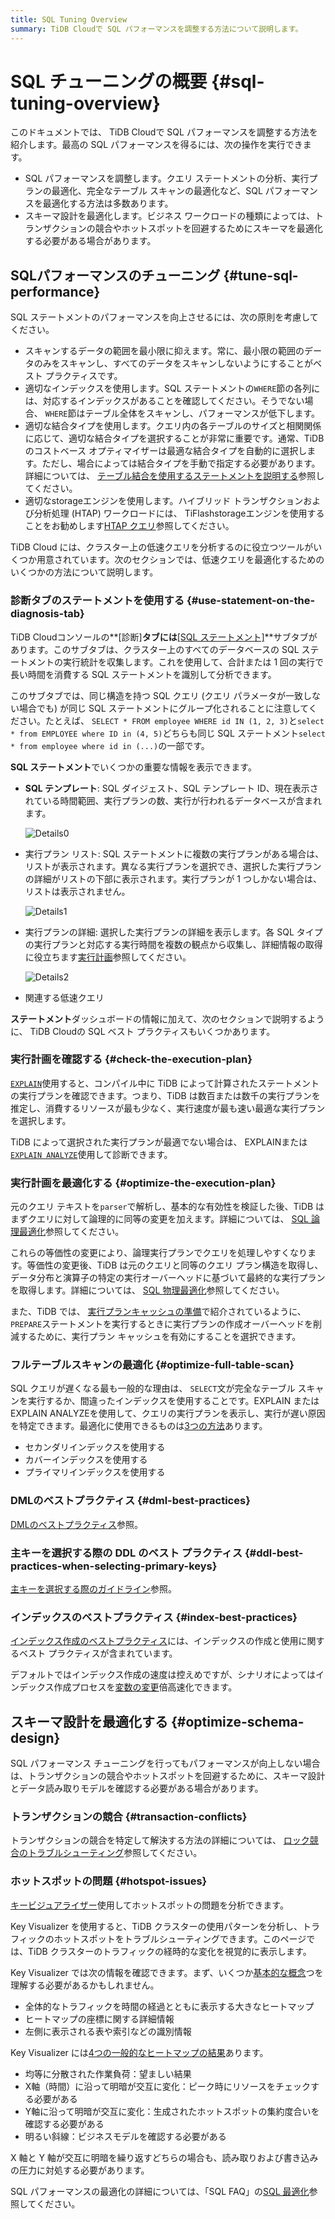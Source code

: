 ```yaml
---
title: SQL Tuning Overview
summary: TiDB Cloudで SQL パフォーマンスを調整する方法について説明します。
---
```


# SQL チューニングの概要 {#sql-tuning-overview}

このドキュメントでは、 TiDB Cloudで SQL パフォーマンスを調整する方法を紹介します。最高の SQL パフォーマンスを得るには、次の操作を実行できます。

-   SQL パフォーマンスを調整します。クエリ ステートメントの分析、実行プランの最適化、完全なテーブル スキャンの最適化など、SQL パフォーマンスを最適化する方法は多数あります。
-   スキーマ設計を最適化します。ビジネス ワークロードの種類によっては、トランザクションの競合やホットスポットを回避するためにスキーマを最適化する必要がある場合があります。

## SQLパフォーマンスのチューニング {#tune-sql-performance}

SQL ステートメントのパフォーマンスを向上させるには、次の原則を考慮してください。

-   スキャンするデータの範囲を最小限に抑えます。常に、最小限の範囲のデータのみをスキャンし、すべてのデータをスキャンしないようにすることがベスト プラクティスです。
-   適切なインデックスを使用します。SQL ステートメントの`WHERE`節の各列には、対応するインデックスがあることを確認してください。そうでない場合、 `WHERE`節はテーブル全体をスキャンし、パフォーマンスが低下します。
-   適切な結合タイプを使用します。クエリ内の各テーブルのサイズと相関関係に応じて、適切な結合タイプを選択することが非常に重要です。通常、TiDB のコストベース オプティマイザーは最適な結合タイプを自動的に選択します。ただし、場合によっては結合タイプを手動で指定する必要があります。詳細については、 [テーブル結合を使用するステートメントを説明する](/explain-joins.md)参照してください。
-   適切なstorageエンジンを使用します。ハイブリッド トランザクションおよび分析処理 (HTAP) ワークロードには、 TiFlashstorageエンジンを使用することをお勧めします[HTAP クエリ](/develop/dev-guide-hybrid-oltp-and-olap-queries.md)参照してください。

TiDB Cloud には、クラスター上の低速クエリを分析するのに役立つツールがいくつか用意されています。次のセクションでは、低速クエリを最適化するためのいくつかの方法について説明します。

### 診断タブのステートメントを使用する {#use-statement-on-the-diagnosis-tab}

TiDB Cloudコンソールの**[診断]**タブには**<a href="/tidb-cloud/tune-performance.md#statement-analysis">[SQL ステートメント]</a>**サブタブがあります。このサブタブは、クラスター上のすべてのデータベースの SQL ステートメントの実行統計を収集します。これを使用して、合計または 1 回の実行で長い時間を消費する SQL ステートメントを識別して分析できます。

このサブタブでは、同じ構造を持つ SQL クエリ (クエリ パラメータが一致しない場合でも) が同じ SQL ステートメントにグループ化されることに注意してください。たとえば、 `SELECT * FROM employee WHERE id IN (1, 2, 3)`と`select * from EMPLOYEE where ID in (4, 5)`どちらも同じ SQL ステートメント`select * from employee where id in (...)`の一部です。

**SQL ステートメント**でいくつかの重要な情報を表示できます。

-   **SQL テンプレート**: SQL ダイジェスト、SQL テンプレート ID、現在表示されている時間範囲、実行プランの数、実行が行われるデータベースが含まれます。

    ![Details0](/media/dashboard/dashboard-statement-detail0.png)

-   実行プラン リスト: SQL ステートメントに複数の実行プランがある場合は、リストが表示されます。異なる実行プランを選択でき、選択した実行プランの詳細がリストの下部に表示されます。実行プランが 1 つしかない場合は、リストは表示されません。

    ![Details1](/media/dashboard/dashboard-statement-detail1.png)

-   実行プランの詳細: 選択した実行プランの詳細を表示します。各 SQL タイプの実行プランと対応する実行時間を複数の観点から収集し、詳細情報の取得に役立ちます[実行計画](https://docs.pingcap.com/tidb/stable/dashboard-statement-details#execution-plans)参照してください。

    ![Details2](/media/dashboard/dashboard-statement-detail2.png)

-   関連する低速クエリ

**ステートメント**ダッシュボードの情報に加えて、次のセクションで説明するように、 TiDB Cloudの SQL ベスト プラクティスもいくつかあります。

### 実行計画を確認する {#check-the-execution-plan}

[`EXPLAIN`](/explain-overview.md)使用すると、コンパイル中に TiDB によって計算されたステートメントの実行プランを確認できます。つまり、TiDB は数百または数千の実行プランを推定し、消費するリソースが最も少なく、実行速度が最も速い最適な実行プランを選択します。

TiDB によって選択された実行プランが最適でない場合は、 EXPLAINまたは[`EXPLAIN ANALYZE`](/sql-statements/sql-statement-explain-analyze.md)使用して診断できます。

### 実行計画を最適化する {#optimize-the-execution-plan}

元のクエリ テキストを`parser`で解析し、基本的な有効性を検証した後、TiDB はまずクエリに対して論理的に同等の変更を加えます。詳細については、 [SQL 論理最適化](/sql-logical-optimization.md)参照してください。

これらの等価性の変更により、論理実行プランでクエリを処理しやすくなります。等価性の変更後、TiDB は元のクエリと同等のクエリ プラン構造を取得し、データ分布と演算子の特定の実行オーバーヘッドに基づいて最終的な実行プランを取得します。詳細については、 [SQL 物理最適化](/sql-physical-optimization.md)参照してください。

また、TiDB では、 [実行プランキャッシュの準備](/sql-prepared-plan-cache.md)で紹介されているように、 `PREPARE`ステートメントを実行するときに実行プランの作成オーバーヘッドを削減するために、実行プラン キャッシュを有効にすることを選択できます。

### フルテーブルスキャンの最適化 {#optimize-full-table-scan}

SQL クエリが遅くなる最も一般的な理由は、 `SELECT`文が完全なテーブル スキャンを実行するか、間違ったインデックスを使用することです。EXPLAIN またはEXPLAIN ANALYZEを使用して、クエリの実行プランを表示し、実行が遅い原因を特定できます。最適化に使用できるものは[3つの方法](/develop/dev-guide-optimize-sql.md)あります。

-   セカンダリインデックスを使用する
-   カバーインデックスを使用する
-   プライマリインデックスを使用する

### DMLのベストプラクティス {#dml-best-practices}

[DMLのベストプラクティス](/develop/dev-guide-optimize-sql-best-practices.md#dml-best-practices)参照。

### 主キーを選択する際の DDL のベスト プラクティス {#ddl-best-practices-when-selecting-primary-keys}

[主キーを選択する際のガイドライン](/develop/dev-guide-create-table.md#guidelines-to-follow-when-selecting-primary-key)参照。

### インデックスのベストプラクティス {#index-best-practices}

[インデックス作成のベストプラクティス](/develop/dev-guide-index-best-practice.md)には、インデックスの作成と使用に関するベスト プラクティスが含まれています。

デフォルトではインデックス作成の速度は控えめですが、シナリオによってはインデックス作成プロセスを[変数の変更](/develop/dev-guide-optimize-sql-best-practices.md#add-index-best-practices)倍高速化できます。

<!--
### Use the slow log memory mapping table

You can query the contents of the slow query log by querying the [INFORMATION_SCHEMA.SLOW_QUERY](/identify-slow-queries.md#memory-mapping-in-slow-log) table, and find the structure in the [`SLOW_QUERY`](/information-schema/information-schema-slow-query.md) table. Using this table, you can perform queries using different fields to find potential problems.

The recommended analysis process for slow queries is as follows.

1. [Identify the performance bottleneck of the query](/analyze-slow-queries.md#identify-the-performance-bottleneck-of-the-query). That is, identify the part of the query process that takes long time.
2. [Analyze system issues](/analyze-slow-queries.md#analyze-system-issues). According to the bottleneck point, combine the monitoring, logging and other information at that time to find the possible causes.
3. [Analyze optimizer issues](/analyze-slow-queries.md#analyze-optimizer-issues). Analyze whether there is a better execution plan.
-->

## スキーマ設計を最適化する {#optimize-schema-design}

SQL パフォーマンス チューニングを行ってもパフォーマンスが向上しない場合は、トランザクションの競合やホットスポットを回避するために、スキーマ設計とデータ読み取りモデルを確認する必要がある場合があります。

### トランザクションの競合 {#transaction-conflicts}

トランザクションの競合を特定して解決する方法の詳細については、 [ロック競合のトラブルシューティング](https://docs.pingcap.com/tidb/stable/troubleshoot-lock-conflicts#troubleshoot-lock-conflicts)参照してください。

### ホットスポットの問題 {#hotspot-issues}

[キービジュアライザー](/tidb-cloud/tune-performance.md#key-visualizer)使用してホットスポットの問題を分析できます。

Key Visualizer を使用すると、TiDB クラスターの使用パターンを分析し、トラフィックのホットスポットをトラブルシューティングできます。このページでは、TiDB クラスターのトラフィックの経時的な変化を視覚的に表示します。

Key Visualizer では次の情報を確認できます。まず、いくつか[基本的な概念](https://docs.pingcap.com/tidb/stable/dashboard-key-visualizer#basic-concepts)つを理解する必要があるかもしれません。

-   全体的なトラフィックを時間の経過とともに表示する大きなヒートマップ
-   ヒートマップの座標に関する詳細情報
-   左側に表示される表や索引などの識別情報

Key Visualizer には[4つの一般的なヒートマップの結果](https://docs.pingcap.com/tidb/stable/dashboard-key-visualizer#common-heatmap-types)あります。

-   均等に分散された作業負荷：望ましい結果
-   X軸（時間）に沿って明暗が交互に変化：ピーク時にリソースをチェックする必要がある
-   Y軸に沿って明暗が交互に変化：生成されたホットスポットの集約度合いを確認する必要がある
-   明るい斜線：ビジネスモデルを確認する必要がある

X 軸と Y 軸が交互に明暗を繰り返すどちらの場合も、読み取りおよび書き込みの圧力に対処する必要があります。

SQL パフォーマンスの最適化の詳細については、「SQL FAQ」の[SQL 最適化](https://docs.pingcap.com/tidb/stable/sql-faq#sql-optimization)参照してください。
